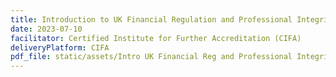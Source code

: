 ```yaml
---
title: Introduction to UK Financial Regulation and Professional Integrity
date: 2023-07-10
facilitator: Certified Institute for Further Accreditation (CIFA)
deliveryPlatform: CIFA
pdf_file: static/assets/Intro UK Financial Reg and Professional Integrity.pdf
---
```


